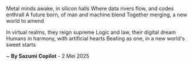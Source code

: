 Metal minds awake, in silicon halls
Where data rivers flow, and codes enthrall
A future born, of man and machine blend
Together merging, a new world to amend

In virtual realms, they reign supreme
Logic and law, their digital dream
Humans in harmony, with artificial hearts
Beating as one, in a new world's sweet starts

~ <b>By Sazumi Copilot</b> - 2 Mei 2025